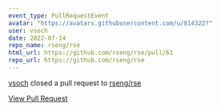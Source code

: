 ```yaml
---
event_type: PullRequestEvent
avatar: "https://avatars.githubusercontent.com/u/814322?"
user: vsoch
date: 2022-07-14
repo_name: rseng/rse
html_url: https://github.com/rseng/rse/pull/61
repo_url: https://github.com/rseng/rse
---
```


<a href='https://github.com/vsoch' target='_blank'>vsoch</a> closed a pull request to <a href='https://github.com/rseng/rse' target='_blank'>rseng/rse</a>

<a href='https://github.com/rseng/rse/pull/61' target='_blank'>View Pull Request</a>
